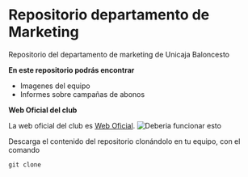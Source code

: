 # Repositorio departamento de Marketing
Repositorio del departamento de marketing de Unicaja Baloncesto

**En este repositorio podrás encontrar**
+ Imagenes del equipo
+ Informes sobre campañas de abonos


**Web Oficial del club**


La web oficial del club es [Web Oficial](https://www.unicajabaloncesto.com/). ![Deberia funcionar esto](https://www.unicajabaloncesto.com/Images/Web/logo.png)


Descarga el contenido del repositorio clonándolo en tu equipo, con el comando
```
git clone
```
